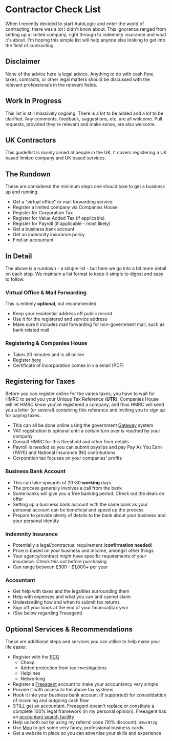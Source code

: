 # Contractor Check List
When I recently decided to start AutoLogic and enter the world of contracting, there was a lot I didn't know about. This ignorance ranged from setting up a limited company, right through to indemnity insurance and what it's about. I'm hoping this simple list will help anyone else looking to get into the field of contracting.

## Disclaimer

None of the advice here is legal advice. Anything to do with cash flow, taxes, contracts, or other legal matters should be discussed with the relevant professionals in the relevant fields.

## Work In Progress

This list is still massively ongoing. There is a lot to be added and a lot to be clarified. Any comments, feedback, suggestions, etc, are all welcome. Pull requests, provided they're relevant and make sense, are also welcome.

## UK Contractors
This guide/list is mainly aimed at people in the UK. It covers registering a UK based limited company and UK based services. 

## The Rundown

These are considered the minimum steps one should take to get a business up and running. 

- Get a "virtual office" or mail forwarding service
- Register a limited company via Companies House
- Register for Corporation Tax
- Register for Value Added Tax (if applicable)
- Register for Payroll (if applicable - most likely) 
- Get a business bank account
- Get an indemnity insurance policy
- Find an accountant

## In Detail

The above is a rundown - a simple list - but here we go into a bit more detail on each step. We maintain a list format to keep it simple to digest and easy to follow.

### Virtual Office &amp; Mail Forwarding

This is entirely **optional**, but recommended.

- Keep your residential address off public record
- Use it for the registered and service address
- Make sure it includes mail forwarding for non-government mail, such as bank related mail

### Registering &amp; Companies House

- Takes 20 minutes and is all online
- Register [here](http://www.companieshouse.gov.uk/infoAndGuide/companyRegistration.shtml)
- Certificate of Incorporation comes in via email (PDF)

## Registering for Taxes

Before you can register online for the varies taxes, you have to wait for HMRC to send you your Unique Tax Reference (**UTR**). Companies House will let HMRC know you've registered a company, and thus HMRC will send you a letter (or several) containing this reference and inviting you to sign up for paying taxes.

- This can all be done online using the government [Gateway](https://online.hmrc.gov.uk/) system
- VAT registration is optional until a certain turn over is reached by your company
 - Consult HMRC for this threshold and other finer details
- Payroll is needed so you can submit payslips and pay Pay As You Earn (PAYE) and National Insurance (NI) contributions
- Corporation tax focuses on your companies' profits

### Business Bank Account

- This can take upwards of 20-30 **working** days
- The process generally involves a call from the bank 
- Some banks will give you a free banking period. Check out the deals on offer
- Setting up a business bank account with the same bank as your personal account can be beneficial and speed up the process
- Prepare to provide plenty of details to the bank about your business and your personal identity

### Indemnity Insurance

- Potentially a legal/contractual requirement (**confirmation needed**)
- Price is based on your business and income, amongst other things
- Your agency/contract might have specific requirements of your insurance. Check this out before purchasing
- Can range between £300 - £1,000+ per year

### Accountant

- Get help with taxes and the legalities surrounding them
- Help with expenses and what you can and cannot claim
- Undestanding how and when to submit tax returns
- Sign off your book at the end of your financial/tax year
- (See below regarding Freeagent)

## Optional Services &amp; Recommendations

These are additional steps and services you can utilise to help make your life easier.

- Register with the [PCG](https://www.pcg.org.uk)
    - Cheap
    - Added protection from tax investigations
    - Helplines
    - Networking
- Register a [Freeagent](https://freeagent.com) account to make your accountancy very simple
 - Provide it with access to the above tax systems
 - Hook it into your business bank account (if supported) for consolidattion of incoming and outgoing cash flow
 - STILL get an accountant. Freeagent doesn't replace or constitute a complete 100% legal framework (in my personal opinion). Freeagent has an [accountant search facility](http://www.freeagent.com/accountants/accountants)
 - Help us both out by using my referral code (10% discount): `43wr0t2g`
- Use [Moo](https://moo.com) to get some very fancy, professional business cards
- Get a website in place so you can advertise your skills and experience

